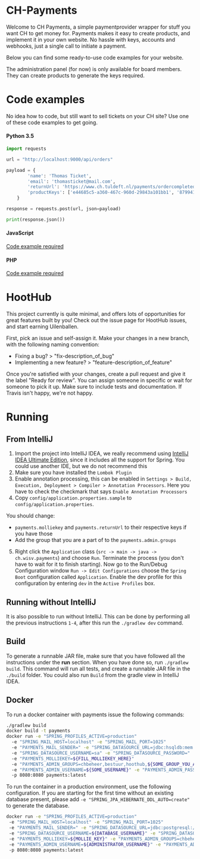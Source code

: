 # CH-Payments
Welcome to CH Payments, a simple paymentprovider wrapper for stuff you want CH to get money for.
Payments makes it easy to create products, and implement it in your own website.
No hassle with keys, accounts and webhooks, just a single call to initiate a payment. 

Below you can find some ready-to-use code examples for your website.

The administration panel (for now) is only available for board members. 
They can create products to generate the keys required.

# Code examples
No idea how to code, but still want to sell tickets on your CH site? 
Use one of these code examples to get going. 

#### Python 3.5
```python
import requests

url = "http://localhost:9000/api/orders"

payload = {
        'name': 'Thomas Ticket',
        'email': 'thomasticket@mail.com',
        'returnUrl': 'https://www.ch.tuldeft.nl/payments/ordercompleted',
        'productKeys': ['e44685c5-a360-467c-960d-29843a101bb1', '879941f4-43d1-4ff2-ad66-cbdf3b141cab']
    }

response = requests.post(url, json=payload)

print(response.json())
```

#### JavaScript
[Code example required](https://github.com/WISVCH/payments/issues/6)

#### PHP
[Code example required](https://github.com/WISVCH/payments/issues/6)

# HootHub
This project currently is quite minimal, and offers lots of opportunities for great features built by you!
Check out the issue page for HootHub issues, and start earning Uilenballen. 

First, pick an issue and self-assign it. Make your changes in a new branch, with the following naming convention:

- Fixing a bug? > "fix-description_of_bug"
- Implementing a new feature? > "feature-description_of_feature"

Once you're satisfied with your changes, create a pull request and give it the label "Ready for review". 
You can assign someone in specific or wait for someone to pick it up. 
Make sure to include tests and documentation. 
If Travis isn't happy, we're not happy.

# Running
## From IntelliJ
1.  Import the project into IntelliJ IDEA, we really recommend using [IntelliJ IDEA Ultimate Edition](https://www.jetbrains.com/idea/), since it includes all the support for Spring. You could use another IDE, but we do not recommend this
2.  Make sure you have installed the `Lombok Plugin`
3.  Enable annotation processing, this can be enabled in `Settings > Build, Execution, Deployment > Compiler > Annotation Processors`. Here you have to check the checkmark that says `Enable Annotation Processors`
4.  Copy `config/application.properties.sample` to `config/application.properties`.

  You should change:
  - `payments.molliekey` and `payments.returnUrl` to their respective keys if you have those
  - Add the group that you are a part of to the `payments.admin.groups`

5.  Right click the `Application` class (`src -> main -> java -> ch.wisv.payments`) and choose `Run`. Terminate the process (you don't have to wait for it to finish starting). Now go to the Run/Debug Configuration window `Run -> Edit Configurations` choose the `Spring Boot` configuration called `Application`. Enable the dev profile for this configuration by entering `dev` in the `Active Profiles` box.

## Running without IntelliJ
It is also possible to run without IntelliJ. This can be done by performing all the previous instructions `1-4`, after this run the `./gradlew dev` command.

## Build
To generate a runnable JAR file, make sure that you have followed all the instructions under the **run** section. When you have done so, run `./gradlew build`. This command will run all tests, and create a runnable JAR file in the `./build` folder. You could also run `Build` from the gradle view in IntelliJ IDEA.

## Docker
To run a docker container with payments issue the following commands:
```bash
./gradlew build
docker build -t payments
docker run -e "SPRING_PROFILES_ACTIVE=production"
  -e "SPRING_MAIL_HOST=localhost" -e "SPRING_MAIL_PORT=1025"
  -e "PAYMENTS_MAIL_SENDER=" -e "SPRING_DATASOURCE_URL=jdbc:hsqldb:mem:payments"
  -e "SPRING_DATASOURCE_USERNAME=sa" -e "SPRING_DATASOURCE_PASSWORD="
  -e "PAYMENTS_MOLLIEKEY=${FILL_MOLLIEKEY_HERE}"
  -e "PAYMENTS_ADMIN_GROUPS=chbeheer,bestuur,hoothub,${SOME_GROUP_YOU_ARE_IN}"
  -e "PAYMENTS_ADMIN_USERNAME=${SOME_USERNAME}" -e "PAYMENTS_ADMIN_PASSWORD=${SOME_PASSWORD}"
  -p 8080:8080 payments:latest
```

To run the container in a production environment, use the following configuration. If you are starting for the first time without an existing database present, please add `-e "SPRING_JPA_HIBERNATE_DDL_AUTO=create"` to generate the database.
```bash
docker run -e "SPRING_PROFILES_ACTIVE=production"
 -e "SPRING_MAIL_HOST=localhost" -e "SPRING_MAIL_PORT=1025"
 -e "PAYMENTS_MAIL_SENDER=" -e "SPRING_DATASOURCE_URL=jdbc:postgresql://${DATABASE_LOCATION}"
 -e "SPRING_DATASOURCE_USERNAME=${DATABASE_USERNAME}" -e "SPRING_DATASOURCE_PASSWORD=${DATABASE_PASSWORD}"
 -e "PAYMENTS_MOLLIEKEY=${MOLLIE_KEY}" -e "PAYMENTS_ADMIN_GROUPS=chbeheer,bestuur,hoothub,${GROUP_YOU_ARE_IN}"
 -e "PAYMENTS_ADMIN_USERNAME=${ADMINISTRATOR_USERNAME}" -e "PAYMENTS_ADMIN_PASSWORD=${ADMINISTRATOR_PASSWORD}"
 -p 8080:8080 payments:latest
```
